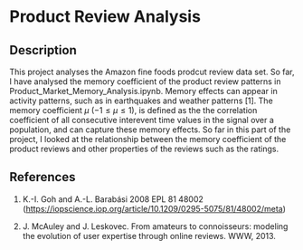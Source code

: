 # Product Review Analysis

## Description

This project analyses the Amazon fine foods prodcut review data set. So far, I have analysed the memory coefficient of the product review patterns in Product_Market_Memory_Analysis.ipynb.
Memory effects can appear in activity patterns, such as in earthquakes and weather patterns [1]. The memory coefficient $\mu$ ($-1\leq \mu \leq  1$), is defined as the the correlation coefficient of all consecutive interevent time
values in the signal over a population, and can capture these memory effects. So far in this part of the project, I looked at the relationship between the memory coefficient of the product reviews and other
properties of the reviews such as the ratings.


## References

1. K.-I. Goh and A.-L. Barabási 2008 EPL 81 48002 (https://iopscience.iop.org/article/10.1209/0295-5075/81/48002/meta)

2. J. McAuley and J. Leskovec. From amateurs to connoisseurs: modeling the evolution of user expertise through online reviews. WWW, 2013.


